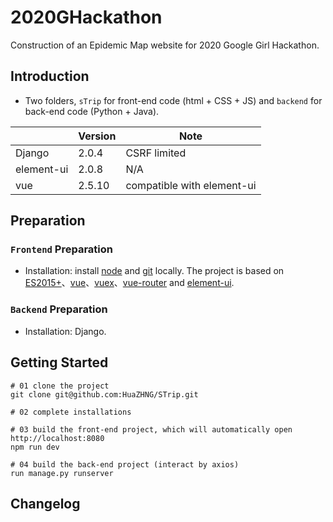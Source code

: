 # 2020GHackathon
Construction of an Epidemic Map website for 2020 Google Girl Hackathon.

## Introduction
- Two folders, `sTrip` for front-end code (html + CSS + JS) and `backend` for back-end code (Python + Java). 

|     | Version | Note |
| --- | ------ | ---- |
|Django | 2.0.4 | CSRF limited |
|element-ui | 2.0.8 | N/A |
|vue | 2.5.10 | compatible with element-ui |

## Preparation
### `Frontend` Preparation
- Installation: install [node](http://nodejs.org/) and [git](https://git-scm.com/) locally. The project is based on [ES2015+](http://es6.ruanyifeng.com/)、[vue](https://cn.vuejs.org/index.html)、[vuex](https://vuex.vuejs.org/zh-cn/)、[vue-router](https://router.vuejs.org/zh-cn/) and [element-ui](https://github.com/ElemeFE/element). <br> 

### `Backend` Preparation
- Installation: Django.

## Getting Started
```
# 01 clone the project
git clone git@github.com:HuaZHNG/STrip.git

# 02 complete installations

# 03 build the front-end project, which will automatically open http://localhost:8080
npm run dev

# 04 build the back-end project (interact by axios)
run manage.py runserver

```

## Changelog


